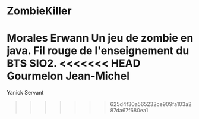 ZombieKiller
============
Morales Erwann
Un jeu de zombie en java. Fil rouge de l'enseignement du BTS SIO2.
<<<<<<< HEAD
Gourmelon Jean-Michel
=======

Yanick Servant
>>>>>>> 625d4f30a565232ce909fa103a287da67f680ea1
